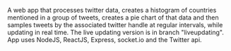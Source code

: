 A web app that processes twitter data, creates a histogram of countries mentioned in a group of tweets, creates a pie chart of that data and then samples tweets by the associated twitter handle at regular intervals, while updating in real time. The live updating version is in branch "liveupdating". App uses NodeJS, ReactJS, Express, socket.io and the Twitter api.

